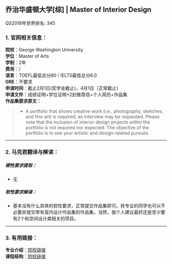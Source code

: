 ## 乔治华盛顿大学[综] | Master of Interior Design  

QS2018年世界排名: 345


### 1. 官网相关信息：

**院校**：George Washington University  
**学位**：Master of Arts  
**学制**：2年  
**费用**：/  
**语言**：TOEFL最低总分80 / IELTS最低总分6.0  
**GRE**：不要求    
**申请时间**：截止2月1日(奖学金截止)，4月1日（正常截止）  
**申请文件**：成绩证明+学位证明+2封推荐信+个人简历+作品集  
**作品集要求原文：**   

> - A portfolio that shows creative work (i.e., photography, sketches, and fine art) is required; an interview may be requested. Please note that the inclusion of interior design projects within the portfolio is not required nor expected. The objective of the portfolio is to see your artistic and design-related pursuits.




---


### 2. 马克君翻译与解读：

##### 硬性要求提取：
- 无


##### 软性要求解读：
- 基本没有什么具体的软性要求，正常提交作品集即可。转专业的同学也可以不必要非提交带有室内设计作品集的作品集。当然，我个人建议最好还是至少要有2个和空间设计类相关的项目。


---


### 3. 有用链接：

**专业介绍**：[院校链接](https://www.programs.gwu.edu/graduate/interior-design)  
**课程结构**：[院校链接](http://bulletin.gwu.edu/arts-sciences/interior-architecture/mfa/)
